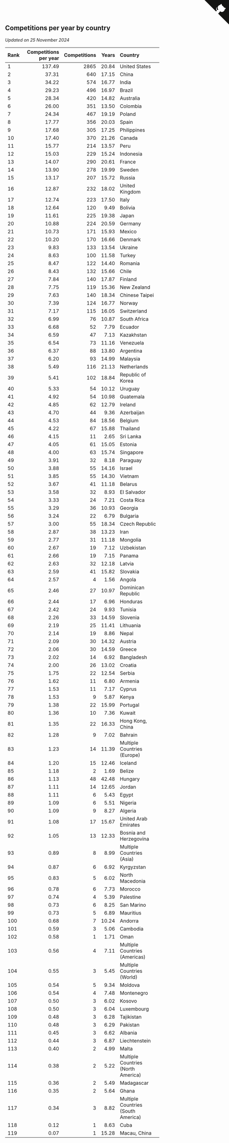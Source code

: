 ## Competitions per year by country

*Updated on 25 November 2024*

| Rank | Competitions per year | Competitions | Years | Country |
| :--- | ---: | ---: | ---: | :--- |
| 1 | 137.49 | 2865 | 20.84 | United States |
| 2 | 37.31 | 640 | 17.15 | China |
| 3 | 34.22 | 574 | 16.77 | India |
| 4 | 29.23 | 496 | 16.97 | Brazil |
| 5 | 28.34 | 420 | 14.82 | Australia |
| 6 | 26.00 | 351 | 13.50 | Colombia |
| 7 | 24.34 | 467 | 19.19 | Poland |
| 8 | 17.77 | 356 | 20.03 | Spain |
| 9 | 17.68 | 305 | 17.25 | Philippines |
| 10 | 17.40 | 370 | 21.26 | Canada |
| 11 | 15.77 | 214 | 13.57 | Peru |
| 12 | 15.03 | 229 | 15.24 | Indonesia |
| 13 | 14.07 | 290 | 20.61 | France |
| 14 | 13.90 | 278 | 19.99 | Sweden |
| 15 | 13.17 | 207 | 15.72 | Russia |
| 16 | 12.87 | 232 | 18.02 | United Kingdom |
| 17 | 12.74 | 223 | 17.50 | Italy |
| 18 | 12.64 | 120 | 9.49 | Bolivia |
| 19 | 11.61 | 225 | 19.38 | Japan |
| 20 | 10.88 | 224 | 20.59 | Germany |
| 21 | 10.73 | 171 | 15.93 | Mexico |
| 22 | 10.20 | 170 | 16.66 | Denmark |
| 23 | 9.83 | 133 | 13.54 | Ukraine |
| 24 | 8.63 | 100 | 11.58 | Turkey |
| 25 | 8.47 | 122 | 14.40 | Romania |
| 26 | 8.43 | 132 | 15.66 | Chile |
| 27 | 7.84 | 140 | 17.87 | Finland |
| 28 | 7.75 | 119 | 15.36 | New Zealand |
| 29 | 7.63 | 140 | 18.34 | Chinese Taipei |
| 30 | 7.39 | 124 | 16.77 | Norway |
| 31 | 7.17 | 115 | 16.05 | Switzerland |
| 32 | 6.99 | 76 | 10.87 | South Africa |
| 33 | 6.68 | 52 | 7.79 | Ecuador |
| 34 | 6.59 | 47 | 7.13 | Kazakhstan |
| 35 | 6.54 | 73 | 11.16 | Venezuela |
| 36 | 6.37 | 88 | 13.80 | Argentina |
| 37 | 6.20 | 93 | 14.99 | Malaysia |
| 38 | 5.49 | 116 | 21.13 | Netherlands |
| 39 | 5.41 | 102 | 18.84 | Republic of Korea |
| 40 | 5.33 | 54 | 10.12 | Uruguay |
| 41 | 4.92 | 54 | 10.98 | Guatemala |
| 42 | 4.85 | 62 | 12.79 | Ireland |
| 43 | 4.70 | 44 | 9.36 | Azerbaijan |
| 44 | 4.53 | 84 | 18.56 | Belgium |
| 45 | 4.22 | 67 | 15.88 | Thailand |
| 46 | 4.15 | 11 | 2.65 | Sri Lanka |
| 47 | 4.05 | 61 | 15.05 | Estonia |
| 48 | 4.00 | 63 | 15.74 | Singapore |
| 49 | 3.91 | 32 | 8.18 | Paraguay |
| 50 | 3.88 | 55 | 14.16 | Israel |
| 51 | 3.85 | 55 | 14.30 | Vietnam |
| 52 | 3.67 | 41 | 11.18 | Belarus |
| 53 | 3.58 | 32 | 8.93 | El Salvador |
| 54 | 3.33 | 24 | 7.21 | Costa Rica |
| 55 | 3.29 | 36 | 10.93 | Georgia |
| 56 | 3.24 | 22 | 6.79 | Bulgaria |
| 57 | 3.00 | 55 | 18.34 | Czech Republic |
| 58 | 2.87 | 38 | 13.23 | Iran |
| 59 | 2.77 | 31 | 11.18 | Mongolia |
| 60 | 2.67 | 19 | 7.12 | Uzbekistan |
| 61 | 2.66 | 19 | 7.15 | Panama |
| 62 | 2.63 | 32 | 12.18 | Latvia |
| 63 | 2.59 | 41 | 15.82 | Slovakia |
| 64 | 2.57 | 4 | 1.56 | Angola |
| 65 | 2.46 | 27 | 10.97 | Dominican Republic |
| 66 | 2.44 | 17 | 6.96 | Honduras |
| 67 | 2.42 | 24 | 9.93 | Tunisia |
| 68 | 2.26 | 33 | 14.59 | Slovenia |
| 69 | 2.19 | 25 | 11.41 | Lithuania |
| 70 | 2.14 | 19 | 8.86 | Nepal |
| 71 | 2.09 | 30 | 14.32 | Austria |
| 72 | 2.06 | 30 | 14.59 | Greece |
| 73 | 2.02 | 14 | 6.92 | Bangladesh |
| 74 | 2.00 | 26 | 13.02 | Croatia |
| 75 | 1.75 | 22 | 12.54 | Serbia |
| 76 | 1.62 | 11 | 6.80 | Armenia |
| 77 | 1.53 | 11 | 7.17 | Cyprus |
| 78 | 1.53 | 9 | 5.87 | Kenya |
| 79 | 1.38 | 22 | 15.99 | Portugal |
| 80 | 1.36 | 10 | 7.36 | Kuwait |
| 81 | 1.35 | 22 | 16.33 | Hong Kong, China |
| 82 | 1.28 | 9 | 7.02 | Bahrain |
| 83 | 1.23 | 14 | 11.39 | Multiple Countries (Europe) |
| 84 | 1.20 | 15 | 12.46 | Iceland |
| 85 | 1.18 | 2 | 1.69 | Belize |
| 86 | 1.13 | 48 | 42.48 | Hungary |
| 87 | 1.11 | 14 | 12.65 | Jordan |
| 88 | 1.11 | 6 | 5.43 | Egypt |
| 89 | 1.09 | 6 | 5.51 | Nigeria |
| 90 | 1.09 | 9 | 8.27 | Algeria |
| 91 | 1.08 | 17 | 15.67 | United Arab Emirates |
| 92 | 1.05 | 13 | 12.33 | Bosnia and Herzegovina |
| 93 | 0.89 | 8 | 8.99 | Multiple Countries (Asia) |
| 94 | 0.87 | 6 | 6.92 | Kyrgyzstan |
| 95 | 0.83 | 5 | 6.02 | North Macedonia |
| 96 | 0.78 | 6 | 7.73 | Morocco |
| 97 | 0.74 | 4 | 5.39 | Palestine |
| 98 | 0.73 | 6 | 8.25 | San Marino |
| 99 | 0.73 | 5 | 6.89 | Mauritius |
| 100 | 0.68 | 7 | 10.24 | Andorra |
| 101 | 0.59 | 3 | 5.06 | Cambodia |
| 102 | 0.58 | 1 | 1.71 | Oman |
| 103 | 0.56 | 4 | 7.11 | Multiple Countries (Americas) |
| 104 | 0.55 | 3 | 5.45 | Multiple Countries (World) |
| 105 | 0.54 | 5 | 9.34 | Moldova |
| 106 | 0.54 | 4 | 7.48 | Montenegro |
| 107 | 0.50 | 3 | 6.02 | Kosovo |
| 108 | 0.50 | 3 | 6.04 | Luxembourg |
| 109 | 0.48 | 3 | 6.28 | Tajikistan |
| 110 | 0.48 | 3 | 6.29 | Pakistan |
| 111 | 0.45 | 3 | 6.62 | Albania |
| 112 | 0.44 | 3 | 6.87 | Liechtenstein |
| 113 | 0.40 | 2 | 4.99 | Malta |
| 114 | 0.38 | 2 | 5.22 | Multiple Countries (North America) |
| 115 | 0.36 | 2 | 5.49 | Madagascar |
| 116 | 0.35 | 2 | 5.64 | Ghana |
| 117 | 0.34 | 3 | 8.82 | Multiple Countries (South America) |
| 118 | 0.12 | 1 | 8.63 | Cuba |
| 119 | 0.07 | 1 | 15.28 | Macau, China |


<a href="https://github.com/JustinTimeCuber/wca_statistics" class="github-corner" aria-label="View source on Github"><svg width="80" height="80" viewBox="0 0 250 250" style="fill:#151513; color:#fff; position: absolute; top: 0; border: 0; right: 0;" aria-hidden="true"><path d="M0,0 L115,115 L130,115 L142,142 L250,250 L250,0 Z"></path><path d="M128.3,109.0 C113.8,99.7 119.0,89.6 119.0,89.6 C122.0,82.7 120.5,78.6 120.5,78.6 C119.2,72.0 123.4,76.3 123.4,76.3 C127.3,80.9 125.5,87.3 125.5,87.3 C122.9,97.6 130.6,101.9 134.4,103.2" fill="currentColor" style="transform-origin: 130px 106px;" class="octo-arm"></path><path d="M115.0,115.0 C114.9,115.1 118.7,116.5 119.8,115.4 L133.7,101.6 C136.9,99.2 139.9,98.4 142.2,98.6 C133.8,88.0 127.5,74.4 143.8,58.0 C148.5,53.4 154.0,51.2 159.7,51.0 C160.3,49.4 163.2,43.6 171.4,40.1 C171.4,40.1 176.1,42.5 178.8,56.2 C183.1,58.6 187.2,61.8 190.9,65.4 C194.5,69.0 197.7,73.2 200.1,77.6 C213.8,80.2 216.3,84.9 216.3,84.9 C212.7,93.1 206.9,96.0 205.4,96.6 C205.1,102.4 203.0,107.8 198.3,112.5 C181.9,128.9 168.3,122.5 157.7,114.1 C157.9,116.9 156.7,120.9 152.7,124.9 L141.0,136.5 C139.8,137.7 141.6,141.9 141.8,141.8 Z" fill="currentColor" class="octo-body"></path></svg></a><style>.github-corner:hover .octo-arm{animation:octocat-wave 560ms ease-in-out}@keyframes octocat-wave{0%,100%{transform:rotate(0)}20%,60%{transform:rotate(-25deg)}40%,80%{transform:rotate(10deg)}}@media (max-width:500px){.github-corner:hover .octo-arm{animation:none}.github-corner .octo-arm{animation:octocat-wave 560ms ease-in-out}}</style>
